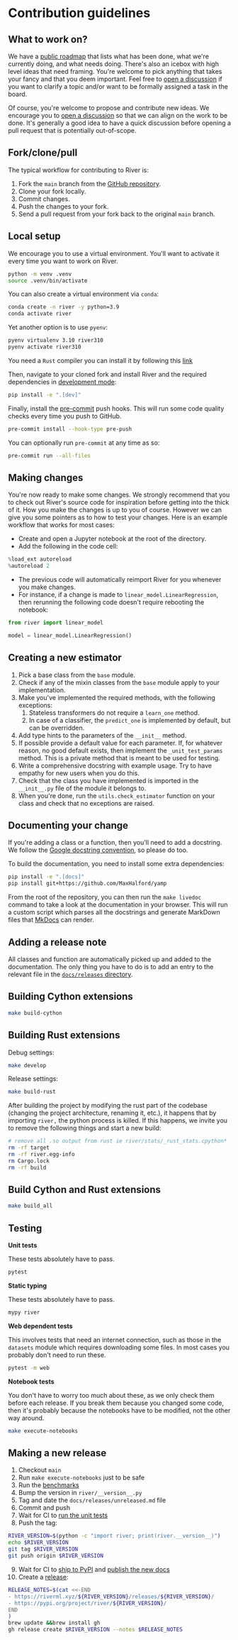 # Contribution guidelines

## What to work on?

We have a [public roadmap](https://github.com/orgs/online-ml/projects/3) that lists what has been done, what we're currently doing, and what needs doing. There's also an icebox with high level ideas that need framing. You're welcome to pick anything that takes your fancy and that you deem important. Feel free to [open a discussion](https://github.com/online-ml/river/discussions/new) if you want to clarify a topic and/or want to be formally assigned a task in the board.

Of course, you're welcome to propose and contribute new ideas. We encourage you to [open a discussion](https://github.com/online-ml/river/discussions/new) so that we can align on the work to be done. It's generally a good idea to have a quick discussion before opening a pull request that is potentially out-of-scope.

## Fork/clone/pull

The typical workflow for contributing to River is:

1. Fork the `main` branch from the [GitHub repository](https://github.com/online-ml/river/).
2. Clone your fork locally.
3. Commit changes.
4. Push the changes to your fork.
5. Send a pull request from your fork back to the original `main` branch.

## Local setup

We encourage you to use a virtual environment. You'll want to activate it every time you want to work on River.

```sh
python -m venv .venv
source .venv/bin/activate
```

You can also create a virtual environment via `conda`:

```sh
conda create -n river -y python=3.9
conda activate river
```

Yet another option is to use `pyenv`:

```sh
pyenv virtualenv 3.10 river310
pyenv activate river310
```

You need a `Rust` compiler you can install it by following this [link](https://www.rust-lang.org/fr/tools/install)

Then, navigate to your cloned fork and install River and the required dependencies in [development mode](https://stackoverflow.com/questions/19048732/python-setup-py-develop-vs-install):


```sh
pip install -e ".[dev]"
```

Finally, install the [pre-commit](https://pre-commit.com/) push hooks. This will run some code quality checks every time you push to GitHub.

```sh
pre-commit install --hook-type pre-push
```

You can optionally run `pre-commit` at any time as so:

```sh
pre-commit run --all-files
```

## Making changes

You're now ready to make some changes. We strongly recommend that you to check out River's source code for inspiration before getting into the thick of it. How you make the changes is up to you of course. However we can give you some pointers as to how to test your changes. Here is an example workflow that works for most cases:

- Create and open a Jupyter notebook at the root of the directory.
- Add the following in the code cell:
```py
%load_ext autoreload
%autoreload 2
```
- The previous code will automatically reimport River for you whenever you make changes.
- For instance, if a change is made to `linear_model.LinearRegression`, then rerunning the following code doesn't require rebooting the notebook:
```py
from river import linear_model

model = linear_model.LinearRegression()
```

## Creating a new estimator

1. Pick a base class from the `base` module.
2. Check if any of the mixin classes from the `base` module apply to your implementation.
3. Make you've implemented the required methods, with the following exceptions:
   1. Stateless transformers do not require a `learn_one` method.
   2. In case of a classifier, the `predict_one` is implemented by default, but can be overridden.
4. Add type hints to the parameters of the `__init__` method.
5. If possible provide a default value for each parameter. If, for whatever reason, no good default exists, then implement the `_unit_test_params` method. This is a private method that is meant to be used for testing.
6. Write a comprehensive docstring with example usage. Try to have empathy for new users when you do this.
7. Check that the class you have implemented is imported in the `__init__.py` file of the module it belongs to.
8. When you're done, run the `utils.check_estimator` function on your class and check that no exceptions are raised.

## Documenting your change

If you're adding a class or a function, then you'll need to add a docstring. We follow the [Google docstring convention](https://sphinxcontrib-napoleon.readthedocs.io/en/latest/example_google.html), so please do too.

To build the documentation, you need to install some extra dependencies:

```sh
pip install -e ".[docs]"
pip install git+https://github.com/MaxHalford/yamp
```

From the root of the repository, you can then run the `make livedoc` command to take a look at the documentation in your browser. This will run a custom script which parses all the docstrings and generate MarkDown files that [MkDocs](https://www.mkdocs.org/) can render.

## Adding a release note

All classes and function are automatically picked up and added to the documentation. The only thing you have to do is to add an entry to the relevant file in the [`docs/releases` directory](docs/releases).

## Building Cython extensions

```sh
make build-cython
```

## Building Rust extensions

Debug settings:

```sh
make develop
```

Release settings:

```sh
make build-rust
```

After building the project by modifying the rust part of the codebase (changing the project architecture, renaming it, etc.), it happens that by importing `river,` the python process is killed. If this happens, we invite you to remove the following things and start a new build:

```sh
# remove all .so output from rust ie river/stats/_rust_stats.cpython*
rm -rf target
rm -rf river.egg-info
rm Cargo.lock
rm -rf build
```

## Build Cython and Rust extensions

```sh
make build_all
```

## Testing

**Unit tests**

These tests absolutely have to pass.

```sh
pytest
```

**Static typing**

These tests absolutely have to pass.

```sh
mypy river
```

**Web dependent tests**

This involves tests that need an internet connection, such as those in the `datasets` module which requires downloading some files. In most cases you probably don't need to run these.

```sh
pytest -m web
```

**Notebook tests**

You don't have to worry too much about these, as we only check them before each release. If you break them because you changed some code, then it's probably because the notebooks have to be modified, not the other way around.

```sh
make execute-notebooks
```

## Making a new release

1. Checkout `main`
2. Run `make execute-notebooks` just to be safe
3. Run the [benchmarks](benchmarks)
4. Bump the version in `river/__version__.py`
5. Tag and date the `docs/releases/unreleased.md` file
6. Commit and push
7. Wait for CI to [run the unit tests](https://github.com/online-ml/river/actions/workflows/ci.yml)
8. Push the tag:

```sh
RIVER_VERSION=$(python -c "import river; print(river.__version__)")
echo $RIVER_VERSION
git tag $RIVER_VERSION
git push origin $RIVER_VERSION
```

9. Wait for CI to [ship to PyPI](https://github.com/online-ml/river/actions/workflows/pypi.yml) and [publish the new docs](https://github.com/online-ml/river/actions/workflows/release-docs.yml)
10. Create a [release](https://github.com/online-ml/river/releases):

```sh
RELEASE_NOTES=$(cat <<-END
- https://riverml.xyz/${RIVER_VERSION}/releases/${RIVER_VERSION}/
- https://pypi.org/project/river/${RIVER_VERSION}/
END
)
brew update &&brew install gh
gh release create $RIVER_VERSION --notes $RELEASE_NOTES
```
